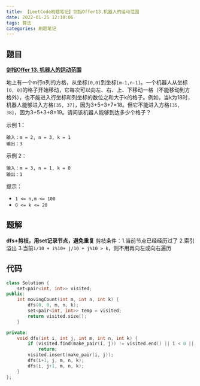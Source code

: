 ```yaml
---
title: 【LeetCode刷题笔记】剑指Offer13.机器人的运动范围
date: 2022-01-25 12:18:06
tags: 算法
categories: 刷题笔记
---
```

题目
---
[**剑指Offer 13. 机器人的运动范围**](https://leetcode-cn.com/problems/ji-qi-ren-de-yun-dong-fan-wei-lcof/)

地上有一个m行n列的方格，从坐标`[0,0]`到坐标`[m-1,n-1]`。一个机器人从坐标`[0, 0]`的格子开始移动，它每次可以向左、右、上、下移动一格（不能移动到方格外），也不能进入行坐标和列坐标的数位之和大于k的格子。例如，当k为18时，机器人能够进入方格`[35, 37]`，因为3+5+3+7=18。但它不能进入方格`[35, 38]`，因为3+5+3+8=19。请问该机器人能够到达多少个格子？

示例 1：
```
输入：m = 2, n = 3, k = 1
输出：3
```
示例 2：
```
输入：m = 3, n = 1, k = 0
输出：1
```

提示：
* `1 <= n,m <= 100`
* `0 <= k <= 20`
<!--more-->

题解
---
**dfs+剪枝，用set记录节点，避免重复**
剪枝条件：1.当前节点已经经历过了 2.索引溢出 3.当前`i/10 + i%10+ j/10 + j%10 > k`，则不用再向左或向右遍历

代码
---
```cpp
class Solution {
    set<pair<int, int>> visited;
public:
    int movingCount(int m, int n, int k) {
        dfs(0, 0, m, n, k);
        set<pair<int, int>> temp = visited;
        return visited.size();
    }

private:
    void dfs(int i, int j, int m, int n, int k) {
        if (visited.find(make_pair(i, j)) != visited.end() || i < 0 || j < 0 || i == m || j == n || i/10 + i%10+ j/10 + j%10 > k)
            return;
        visited.insert(make_pair(i, j));
        dfs(i+1, j, m, n, k);
        dfs(i, j+1, m, n, k);
    }
};
```
